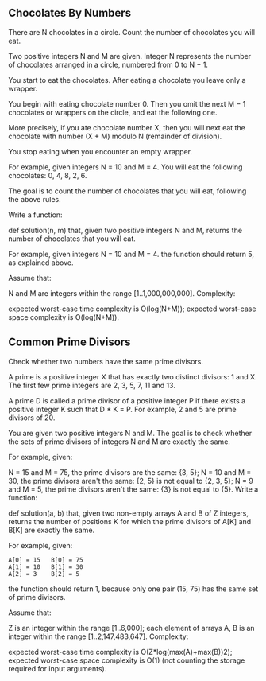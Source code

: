 ## Chocolates By Numbers
There are N chocolates in a circle. Count the number of chocolates you will eat.

Two positive integers N and M are given. Integer N represents the number of chocolates arranged in a circle, numbered from 0 to N − 1.

You start to eat the chocolates. After eating a chocolate you leave only a wrapper.

You begin with eating chocolate number 0. Then you omit the next M − 1 chocolates or wrappers on the circle, and eat the following one.

More precisely, if you ate chocolate number X, then you will next eat the chocolate with number (X + M) modulo N (remainder of division).

You stop eating when you encounter an empty wrapper.

For example, given integers N = 10 and M = 4. You will eat the following chocolates: 0, 4, 8, 2, 6.

The goal is to count the number of chocolates that you will eat, following the above rules.

Write a function:

def solution(n, m)
that, given two positive integers N and M, returns the number of chocolates that you will eat.

For example, given integers N = 10 and M = 4. the function should return 5, as explained above.

Assume that:

N and M are integers within the range [1..1,000,000,000].
Complexity:

expected worst-case time complexity is O(log(N+M));
expected worst-case space complexity is O(log(N+M)).


## Common Prime Divisors
Check whether two numbers have the same prime divisors.

A prime is a positive integer X that has exactly two distinct divisors: 1 and X. The first few prime integers are 2, 3, 5, 7, 11 and 13.

A prime D is called a prime divisor of a positive integer P if there exists a positive integer K such that D * K = P. For example, 2 and 5 are prime divisors of 20.

You are given two positive integers N and M. The goal is to check whether the sets of prime divisors of integers N and M are exactly the same.

For example, given:

N = 15 and M = 75, the prime divisors are the same: {3, 5};
N = 10 and M = 30, the prime divisors aren't the same: {2, 5} is not equal to {2, 3, 5};
N = 9 and M = 5, the prime divisors aren't the same: {3} is not equal to {5}.
Write a function:

def solution(a, b)
that, given two non-empty arrays A and B of Z integers, returns the number of positions K for which the prime divisors of A[K] and B[K] are exactly the same.

For example, given:

    A[0] = 15   B[0] = 75
    A[1] = 10   B[1] = 30
    A[2] = 3    B[2] = 5
the function should return 1, because only one pair (15, 75) has the same set of prime divisors.

Assume that:

Z is an integer within the range [1..6,000];
each element of arrays A, B is an integer within the range [1..2,147,483,647].
Complexity:

expected worst-case time complexity is O(Z*log(max(A)+max(B))2);
expected worst-case space complexity is O(1) (not counting the storage required for input arguments).
